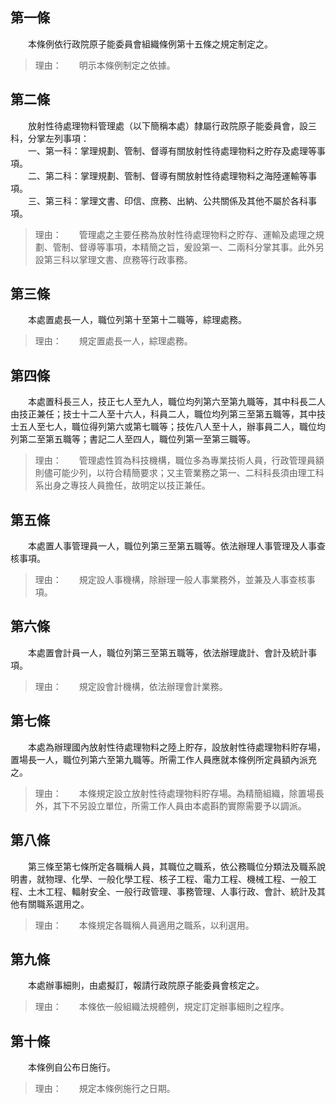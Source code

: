 第一條 
-------
　　本條例依行政院原子能委員會組織條例第十五條之規定制定之。  
> 理由：　　明示本條例制定之依據。



第二條 
-------
　　放射性待處理物料管理處（以下簡稱本處）隸屬行政院原子能委員會，設三科，分掌左列事項：  
　　一、第一科：掌理規劃、管制、督導有關放射性待處理物料之貯存及處理等事項。  
　　二、第二科：掌理規劃、管制、督導有關放射性待處理物料之海陸運輸等事項。  
　　三、第三科：掌理文書、印信、庶務、出納、公共關係及其他不屬於各科事項。  
> 理由：　　管理處之主要任務為放射性待處理物料之貯存、運輸及處理之規劃、管制、督導等事項，本精簡之旨，爰設第一、二兩科分掌其事。此外另設第三科以掌理文書、庶務等行政事務。



第三條 
-------
　　本處置處長一人，職位列第十至第十二職等，綜理處務。  
> 理由：　　規定置處長一人，綜理處務。



第四條 
-------
　　本處置科長三人，技正七人至九人，職位均列第六至第九職等，其中科長二人由技正兼任；技士十二人至十六人，科員二人，職位均列第三至第五職等，其中技士五人至七人，職位得列第六或第七職等；技佐八人至十人，辦事員二人，職位均列第二至第五職等；書記二人至四人，職位列第一至第三職等。  
> 理由：　　管理處性質為科技機構，職位多為專業技術人員，行政管理員額則儘可能少列，以符合精簡要求；又主管業務之第一、二科科長須由理工科系出身之專技人員擔任，故明定以技正兼任。



第五條 
-------
　　本處置人事管理員一人，職位列第三至第五職等。依法辦理人事管理及人事查核事項。  
> 理由：　　規定設人事機構，除辦理一般人事業務外，並兼及人事查核事項。



第六條 
-------
　　本處置會計員一人，職位列第三至第五職等，依法辦理歲計、會計及統計事項。  
> 理由：　　規定設會計機構，依法辦理會計業務。



第七條 
-------
　　本處為辦理國內放射性待處理物料之陸上貯存，設放射性待處理物料貯存場，置場長一人，職位列第六至第九職等。所需工作人員應就本條例所定員額內派充之。  
> 理由：　　本條規定設立放射性待處理物料貯存場。為精簡組織，除置場長外，其下不另設立單位，所需工作人員由本處斟酌實際需要予以調派。



第八條 
-------
　　第三條至第七條所定各職稱人員，其職位之職系，依公務職位分類法及職系說明書，就物理、化學、一般化學工程、核子工程、電力工程、機械工程、一般工程、土木工程、輻射安全、一般行政管理、事務管理、人事行政、會計、統計及其他有關職系選用之。  
> 理由：　　本條規定各職稱人員適用之職系，以利選用。



第九條 
-------
　　本處辦事細則，由處擬訂，報請行政院原子能委員會核定之。  
> 理由：　　本條依一般組織法規體例，規定訂定辦事細則之程序。



第十條 
-------
　　本條例自公布日施行。  
> 理由：　　規定本條例施行之日期。
